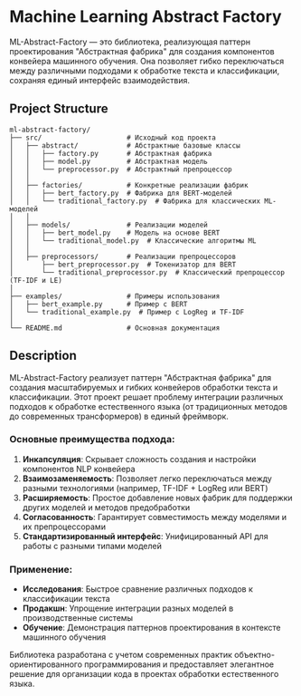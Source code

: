 # Machine Learning Abstract Factory

ML-Abstract-Factory — это библиотека, реализующая паттерн проектирования "Абстрактная фабрика" для создания компонентов конвейера машинного обучения. Она позволяет гибко переключаться между различными подходами к обработке текста и классификации, сохраняя единый интерфейс взаимодействия.

## Project Structure
```
ml-abstract-factory/
├── src/                     # Исходный код проекта
│   ├── abstract/            # Абстрактные базовые классы
│   │   ├── factory.py       # Абстрактная фабрика
│   │   ├── model.py         # Абстрактная модель
│   │   └── preprocessor.py  # Абстрактный препроцессор
│   │
│   ├── factories/           # Конкретные реализации фабрик
│   │   ├── bert_factory.py  # Фабрика для BERT-моделей
│   │   └── traditional_factory.py  # Фабрика для классических ML-моделей
│   │
│   ├── models/              # Реализации моделей
│   │   ├── bert_model.py    # Модель на основе BERT
│   │   └── traditional_model.py  # Классические алгоритмы ML
│   │
│   ├── preprocessors/       # Реализации препроцессоров
│       ├── bert_preprocessor.py  # Токенизатор для BERT
│       └── traditional_preprocessor.py  # Классический препроцессор (TF-IDF и LE)
│
├── examples/                # Примеры использования
│   ├── bert_example.py      # Пример с BERT
│   └── traditional_example.py  # Пример с LogReg и TF-IDF
│
└── README.md                # Основная документация
```
## Description

ML-Abstract-Factory реализует паттерн "Абстрактная фабрика" для создания масштабируемых и гибких конвейеров обработки текста и классификации. Этот проект решает проблему интеграции различных подходов к обработке естественного языка (от традиционных методов до современных трансформеров) в единый фреймворк.

### Основные преимущества подхода:

1. **Инкапсуляция**: Скрывает сложность создания и настройки компонентов NLP конвейера
2. **Взаимозаменяемость**: Позволяет легко переключаться между разными технологиями (например, TF-IDF + LogReg или BERT)
3. **Расширяемость**: Простое добавление новых фабрик для поддержки других моделей и методов предобработки
4. **Согласованность**: Гарантирует совместимость между моделями и их препроцессорами
5. **Стандартизированный интерфейс**: Унифицированный API для работы с разными типами моделей

### Применение:

- **Исследования**: Быстрое сравнение различных подходов к классификации текста
- **Продакшн**: Упрощение интеграции разных моделей в производственные системы
- **Обучение**: Демонстрация паттернов проектирования в контексте машинного обучения

Библиотека разработана с учетом современных практик объектно-ориентированного программирования и предоставляет элегантное решение для организации кода в проектах обработки естественного языка.